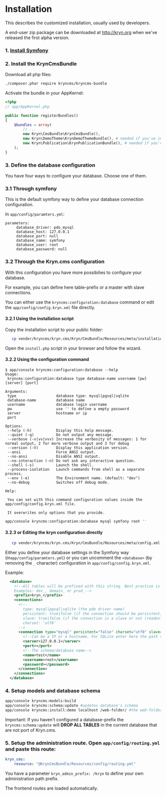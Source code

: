 Installation
============

This describes the customized installation, usually used by developers.

A end-user zip package can be downloaded at http://kryn.org when we've released the first alpha version.

### 1. [Install Symfony](http://symfony.com/doc/current/book/installation.html)
### 2. Install the KrynCmsBundle

Download all php files:

```bash
./composer.phar require kryncms/kryncms-bundle
```

Activate the bundle in your AppKernel:

```php
<?php
// app/AppKernel.php

public function registerBundles()
{
    $bundles = array(
        // ...
        new Kryn\CmsBundle\KrynCmsBundle(),
        new Kryn\DemoTheme\KrynDemoThemeBundle(), # needed if you've installed the demo data
        new Kryn\Publication\KrynPublicationBundle(), # needed if you've installed the demo data
    );
}
```

### 3. Define the database configuration

You have four ways to configure your database. Choose one of them.

### 3.1 Through symfony

This is the default symfony way to define your database connection configuration.

In `app/config/paramters.yml`:

```
parameters:
     database_driver: pdo_mysql
     database_host: 127.0.0.1
     database_port: null
     database_name: symfony
     database_user: root
     database_password: null
```

### 3.2 Through the Kryn.cms configuration

With this configuration you have more possibilies to configure your database.

For example, you can define here table-prefix or a master with slave connections.

You can either use the `kryncms:configuration:database` command or edit the `app/config/config.kryn.xml` file directly.

#### 3.2.1 Using the installation script

Copy the installation script to your public folder:

```bash
   cp vendor/kryncms/kryn.cms/Kryn/CmsBundle/Resources/meta/installation-wizard.php.dist web/install.php
```

Open the `install.php` script in your browser and follow the wizard.

#### 3.2.2 Using the configuration command

```
$ app/console kryncms:configuration:database --help
Usage:
 kryncms:configuration:database type database-name username [pw] [server] [port]

Arguments:
 type                  database type: mysql|pgsql|sqlite
 database-name         database name
 username              database login username
 pw                    use '' to define a empty password
 server                hostname or ip
 port

Options:
 --help (-h)           Display this help message.
 --quiet (-q)          Do not output any message.
 --verbose (-v|vv|vvv) Increase the verbosity of messages: 1 for normal output, 2 for more verbose output and 3 for debug
 --version (-V)        Display this application version.
 --ansi                Force ANSI output.
 --no-ansi             Disable ANSI output.
 --no-interaction (-n) Do not ask any interactive question.
 --shell (-s)          Launch the shell.
 --process-isolation   Launch commands from shell as a separate process.
 --env (-e)            The Environment name. (default: "dev")
 --no-debug            Switches off debug mode.

Help:

 You can set with this command configuration values inside the app/config/config.kryn.xml file.

 It overwrites only options that you provide.
```

```bash
app/console kryncms:configuration:database mysql symfony root ''
```

#### 3.2.3 or Editing the kryn configuration directly

```bash
   cp vendor/kryncms/kryn.cms/Kryn/CmsBundle/Resources/meta/config.xml.dist app/config/config.kryn.xml
```

   Either you define your database settings in the Symfony way (in`app/config/paramters.yml`) or
   you can uncomment the `<database>` (by removing the `_` character) configuration in `app/config/config.kryn.xml`.

   Example:

```xml
  <database>
    <!--All tables will be prefixed with this string. Best practise is to suffix it with a underscore.
    Examples: dev_, domain_ or prod_-->
    <prefix>kryn_</prefix>
    <connections>
      <!--
        type: mysql|pgsql|sqlite (the pdo driver name)
        persistent: true|false (if the connection should be persistent)
        slave: true|false (if the connection is a slave or not (readonly or not))
        charset: 'utf8'
      -->
      <connection type="mysql" persistent="false" charset="utf8" slave="false">
        <!--Can be a IP or a hostname. For SQLite enter here the path to the file.-->
        <server>127.0.0.1</server>
        <port></port>
        <!--The schema/database name-->
        <name>test</name>
        <username>root</username>
        <password></password>
      </connection>
    </connections>
  </database>
```

### 4. Setup models and database schema

```bash
app/console kryncms:models:build
app/console kryncms:schema:update #updates database's schema
app/console kryncms:install:demo localhost /web-folder/ #the web-folder is usually just /
```

Important: If you haven't configured a database-prefix the `kryncms:schema:update` will **DROP ALL TABLES** in the current
database that are not port of Kryn.cms.

### 5. Setup the administration route. Open `app/config/routing.yml` and paste this route:

```yaml
kryn_cms:
    resource: "@KrynCmsBundle/Resources/config/routing.yml"
```

You have a parameter `kryn_admin_prefix: /kryn` to define your own administration path prefix.

The frontend routes are loaded automatically.
